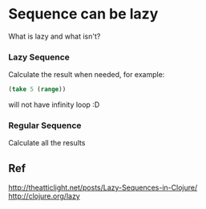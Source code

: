 # Sequence can be lazy

What is lazy and what isn't?

### Lazy Sequence

Calculate the result when needed, for example:

```clj
(take 5 (range))
```

will not have infinity loop :D

### Regular Sequence

Calculate all the results

## Ref

http://theatticlight.net/posts/Lazy-Sequences-in-Clojure/
http://clojure.org/lazy
